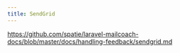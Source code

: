```yaml
---
title: SendGrid
---
```


https://github.com/spatie/laravel-mailcoach-docs/blob/master/docs/handling-feedback/sendgrid.md
